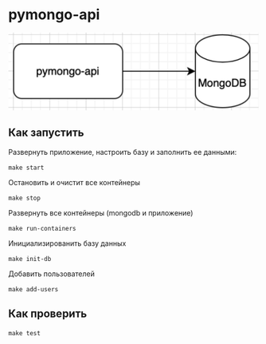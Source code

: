 # pymongo-api

![scheme](./img/scheme.png)

## Как запустить

Развернуть приложение, настроить базу и заполнить ее данными:

```shell
make start
```

Остановить и очистит все контейнеры

```shell
make stop
```

Развернуть все контейнеры (mongodb и приложение)

```shell
make run-containers
```

Инициализированить базу данных

```shell
make init-db
```

Добавить пользователей

```shell
make add-users
```

## Как проверить

```shell
make test
```
